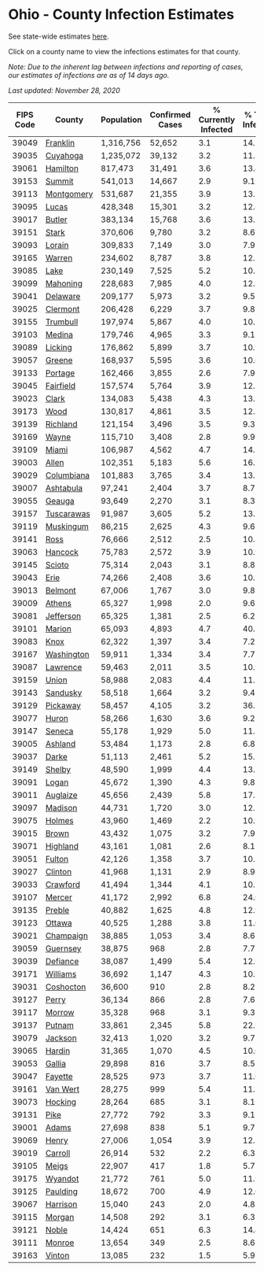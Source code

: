 # Ohio - County Infection Estimates

See state-wide estimates [here](/infections/us-oh).

Click on a county name to view the infections estimates for that county.

*Note: Due to the inherent lag between infections and reporting of cases, our estimates of infections are as of 14 days ago.*

*Last updated: November 28, 2020*

|   FIPS Code |                   County |   Population |   Confirmed Cases |   % Currently Infected |   % Total Infected |
|-------------|--------------------------|--------------|-------------------|------------------------|--------------------|
|       39049 |     [Franklin](franklin) |    1,316,756 |            52,652 |                    3.1 |               14.1 |
|       39035 |     [Cuyahoga](cuyahoga) |    1,235,072 |            39,132 |                    3.2 |               11.1 |
|       39061 |     [Hamilton](hamilton) |      817,473 |            31,491 |                    3.6 |               13.4 |
|       39153 |         [Summit](summit) |      541,013 |            14,667 |                    2.9 |                9.1 |
|       39113 | [Montgomery](montgomery) |      531,687 |            21,355 |                    3.9 |               13.1 |
|       39095 |           [Lucas](lucas) |      428,348 |            15,301 |                    3.2 |               12.8 |
|       39017 |         [Butler](butler) |      383,134 |            15,768 |                    3.6 |               13.5 |
|       39151 |           [Stark](stark) |      370,606 |             9,780 |                    3.2 |                8.6 |
|       39093 |         [Lorain](lorain) |      309,833 |             7,149 |                    3.0 |                7.9 |
|       39165 |         [Warren](warren) |      234,602 |             8,787 |                    3.8 |               12.2 |
|       39085 |             [Lake](lake) |      230,149 |             7,525 |                    5.2 |               10.7 |
|       39099 |     [Mahoning](mahoning) |      228,683 |             7,985 |                    4.0 |               12.8 |
|       39041 |     [Delaware](delaware) |      209,177 |             5,973 |                    3.2 |                9.5 |
|       39025 |     [Clermont](clermont) |      206,428 |             6,229 |                    3.7 |                9.8 |
|       39155 |     [Trumbull](trumbull) |      197,974 |             5,867 |                    4.0 |               10.2 |
|       39103 |         [Medina](medina) |      179,746 |             4,965 |                    3.3 |                9.1 |
|       39089 |       [Licking](licking) |      176,862 |             5,899 |                    3.7 |               10.9 |
|       39057 |         [Greene](greene) |      168,937 |             5,595 |                    3.6 |               10.6 |
|       39133 |       [Portage](portage) |      162,466 |             3,855 |                    2.6 |                7.9 |
|       39045 |   [Fairfield](fairfield) |      157,574 |             5,764 |                    3.9 |               12.1 |
|       39023 |           [Clark](clark) |      134,083 |             5,438 |                    4.3 |               13.3 |
|       39173 |             [Wood](wood) |      130,817 |             4,861 |                    3.5 |               12.2 |
|       39139 |     [Richland](richland) |      121,154 |             3,496 |                    3.5 |                9.3 |
|       39169 |           [Wayne](wayne) |      115,710 |             3,408 |                    2.8 |                9.9 |
|       39109 |           [Miami](miami) |      106,987 |             4,562 |                    4.7 |               14.3 |
|       39003 |           [Allen](allen) |      102,351 |             5,183 |                    5.6 |               16.3 |
|       39029 | [Columbiana](columbiana) |      101,883 |             3,765 |                    3.4 |               13.5 |
|       39007 |   [Ashtabula](ashtabula) |       97,241 |             2,404 |                    3.7 |                8.7 |
|       39055 |         [Geauga](geauga) |       93,649 |             2,270 |                    3.1 |                8.3 |
|       39157 | [Tuscarawas](tuscarawas) |       91,987 |             3,605 |                    5.2 |               13.1 |
|       39119 |   [Muskingum](muskingum) |       86,215 |             2,625 |                    4.3 |                9.6 |
|       39141 |             [Ross](ross) |       76,666 |             2,512 |                    2.5 |               10.8 |
|       39063 |       [Hancock](hancock) |       75,783 |             2,572 |                    3.9 |               10.9 |
|       39145 |         [Scioto](scioto) |       75,314 |             2,043 |                    3.1 |                8.8 |
|       39043 |             [Erie](erie) |       74,266 |             2,408 |                    3.6 |               10.7 |
|       39013 |       [Belmont](belmont) |       67,006 |             1,767 |                    3.0 |                9.8 |
|       39009 |         [Athens](athens) |       65,327 |             1,998 |                    2.0 |                9.6 |
|       39081 |   [Jefferson](jefferson) |       65,325 |             1,381 |                    2.5 |                6.2 |
|       39101 |         [Marion](marion) |       65,093 |             4,893 |                    4.7 |               40.2 |
|       39083 |             [Knox](knox) |       62,322 |             1,397 |                    3.4 |                7.2 |
|       39167 | [Washington](washington) |       59,911 |             1,334 |                    3.4 |                7.7 |
|       39087 |     [Lawrence](lawrence) |       59,463 |             2,011 |                    3.5 |               10.9 |
|       39159 |           [Union](union) |       58,988 |             2,083 |                    4.4 |               11.2 |
|       39143 |     [Sandusky](sandusky) |       58,518 |             1,664 |                    3.2 |                9.4 |
|       39129 |     [Pickaway](pickaway) |       58,457 |             4,105 |                    3.2 |               36.1 |
|       39077 |           [Huron](huron) |       58,266 |             1,630 |                    3.6 |                9.2 |
|       39147 |         [Seneca](seneca) |       55,178 |             1,929 |                    5.0 |               11.2 |
|       39005 |       [Ashland](ashland) |       53,484 |             1,173 |                    2.8 |                6.8 |
|       39037 |           [Darke](darke) |       51,113 |             2,461 |                    5.2 |               15.5 |
|       39149 |         [Shelby](shelby) |       48,590 |             1,999 |                    4.4 |               13.2 |
|       39091 |           [Logan](logan) |       45,672 |             1,390 |                    4.3 |                9.8 |
|       39011 |     [Auglaize](auglaize) |       45,656 |             2,439 |                    5.8 |               17.3 |
|       39097 |       [Madison](madison) |       44,731 |             1,720 |                    3.0 |               12.7 |
|       39075 |         [Holmes](holmes) |       43,960 |             1,469 |                    2.2 |               10.9 |
|       39015 |           [Brown](brown) |       43,432 |             1,075 |                    3.2 |                7.9 |
|       39071 |     [Highland](highland) |       43,161 |             1,081 |                    2.6 |                8.1 |
|       39051 |         [Fulton](fulton) |       42,126 |             1,358 |                    3.7 |               10.3 |
|       39027 |       [Clinton](clinton) |       41,968 |             1,131 |                    2.9 |                8.9 |
|       39033 |     [Crawford](crawford) |       41,494 |             1,344 |                    4.1 |               10.7 |
|       39107 |         [Mercer](mercer) |       41,172 |             2,992 |                    6.8 |               24.6 |
|       39135 |         [Preble](preble) |       40,882 |             1,625 |                    4.8 |               12.9 |
|       39123 |         [Ottawa](ottawa) |       40,525 |             1,288 |                    3.8 |               11.0 |
|       39021 |   [Champaign](champaign) |       38,885 |             1,053 |                    3.4 |                8.6 |
|       39059 |     [Guernsey](guernsey) |       38,875 |               968 |                    2.8 |                7.7 |
|       39039 |     [Defiance](defiance) |       38,087 |             1,499 |                    5.4 |               12.9 |
|       39171 |     [Williams](williams) |       36,692 |             1,147 |                    4.3 |               10.2 |
|       39031 |   [Coshocton](coshocton) |       36,600 |               910 |                    2.8 |                8.2 |
|       39127 |           [Perry](perry) |       36,134 |               866 |                    2.8 |                7.6 |
|       39117 |         [Morrow](morrow) |       35,328 |               968 |                    3.1 |                9.3 |
|       39137 |         [Putnam](putnam) |       33,861 |             2,345 |                    5.8 |               22.9 |
|       39079 |       [Jackson](jackson) |       32,413 |             1,020 |                    3.2 |                9.7 |
|       39065 |         [Hardin](hardin) |       31,365 |             1,070 |                    4.5 |               10.6 |
|       39053 |         [Gallia](gallia) |       29,898 |               816 |                    3.7 |                8.5 |
|       39047 |       [Fayette](fayette) |       28,525 |               973 |                    3.7 |               11.0 |
|       39161 |     [Van Wert](van-wert) |       28,275 |               999 |                    5.4 |               11.3 |
|       39073 |       [Hocking](hocking) |       28,264 |               685 |                    3.1 |                8.1 |
|       39131 |             [Pike](pike) |       27,772 |               792 |                    3.3 |                9.1 |
|       39001 |           [Adams](adams) |       27,698 |               838 |                    5.1 |                9.7 |
|       39069 |           [Henry](henry) |       27,006 |             1,054 |                    3.9 |               12.5 |
|       39019 |       [Carroll](carroll) |       26,914 |               532 |                    2.2 |                6.3 |
|       39105 |           [Meigs](meigs) |       22,907 |               417 |                    1.8 |                5.7 |
|       39175 |       [Wyandot](wyandot) |       21,772 |               761 |                    5.0 |               11.9 |
|       39125 |     [Paulding](paulding) |       18,672 |               700 |                    4.9 |               12.0 |
|       39067 |     [Harrison](harrison) |       15,040 |               243 |                    2.0 |                4.8 |
|       39115 |         [Morgan](morgan) |       14,508 |               292 |                    3.1 |                6.3 |
|       39121 |           [Noble](noble) |       14,424 |               651 |                    6.3 |               14.4 |
|       39111 |         [Monroe](monroe) |       13,654 |               349 |                    2.5 |                8.6 |
|       39163 |         [Vinton](vinton) |       13,085 |               232 |                    1.5 |                5.9 |